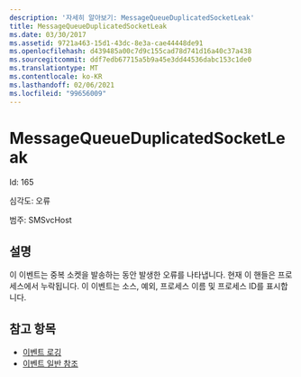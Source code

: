 ```yaml
---
description: '자세히 알아보기: MessageQueueDuplicatedSocketLeak'
title: MessageQueueDuplicatedSocketLeak
ms.date: 03/30/2017
ms.assetid: 9721a463-15d1-43dc-8e3a-cae44448de91
ms.openlocfilehash: d439485a00c7d9c155cad78d741d16a40c37a438
ms.sourcegitcommit: ddf7edb67715a5b9a45e3dd44536dabc153c1de0
ms.translationtype: MT
ms.contentlocale: ko-KR
ms.lasthandoff: 02/06/2021
ms.locfileid: "99656009"
---
```

# <a name="messagequeueduplicatedsocketleak"></a>MessageQueueDuplicatedSocketLeak

Id: 165  
  
 심각도: 오류  
  
 범주: SMSvcHost  
  
## <a name="description"></a>설명  

 이 이벤트는 중복 소켓을 발송하는 동안 발생한 오류를 나타냅니다. 현재 이 핸들은 프로세스에서 누락됩니다. 이 이벤트는 소스, 예외, 프로세스 이름 및 프로세스 ID를 표시합니다.  
  
## <a name="see-also"></a>참고 항목

- [이벤트 로깅](index.md)
- [이벤트 일반 참조](events-general-reference.md)
